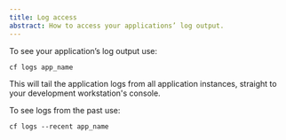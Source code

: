 ```yaml
---
title: Log access
abstract: How to access your applications’ log output.
---
```


To see your application’s log output use:

```
cf logs app_name
```

This will tail the application logs from all application instances, straight to your development workstation's console.

To see logs from the past use:

```
cf logs --recent app_name
```
